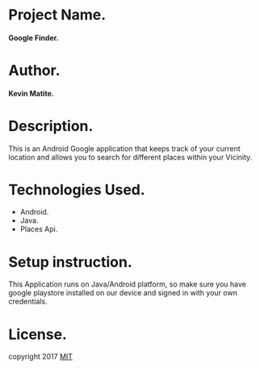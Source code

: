 # Project Name.
#### Google Finder.
# Author.
#### Kevin Matite.
# Description.
This is an Android Google application that keeps track of your current location and allows you to search for different places within your Vicinity.
# Technologies Used.
* Android.
* Java.
* Places Api.
# Setup instruction.
This Application runs on Java/Android platform, so make sure you have google playstore installed on our device and signed in with your own credentials.
# License.
copyright 2017 [MIT](https://choosealicense.com/licenses/mit)